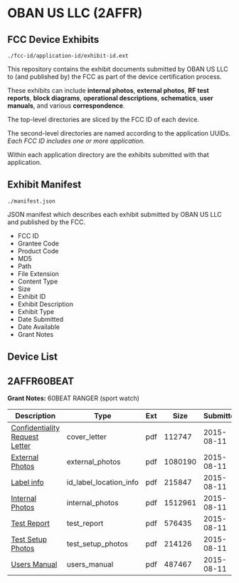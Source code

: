 # OBAN US LLC (2AFFR)
## FCC Device Exhibits

```
./fcc-id/application-id/exhibit-id.ext
```

This repository contains the exhibit documents submitted by OBAN US LLC to (and published by) the FCC as part of the device certification process.

These exhibits can include **internal photos**, **external photos**, **RF test reports**, **block diagrams**, **operational descriptions**, **schematics**, **user manuals**, and various **correspondence**.

The top-level directories are sliced by the FCC ID of each device.

The second-level directories are named according to the application UUIDs. *Each FCC ID includes one or more application.*

Within each application directory are the exhibits submitted with that application. 

## Exhibit Manifest

```
./manifest.json
```

JSON manifest which describes each exhibit submitted by OBAN US LLC and published by the FCC.

- FCC ID
- Grantee Code
- Product Code
- MD5
- Path
- File Extension
- Content Type
- Size
- Exhibit ID
- Exhibit Description
- Exhibit Type
- Date Submitted
- Date Available
- Grant Notes

## Device List
## 2AFFR60BEAT
**Grant Notes:** 60BEAT RANGER (sport watch)

| Description | Type | Ext | Size | Submitted | Available |
| ----------- | ---- | --- | ---- | --------- | --------- |
| [Confidentiality Request Letter](2AFFR60BEAT/36a344e54f424ca52d6506604978e832/2711572.pdf) | cover_letter | pdf | 112747 | 2015-08-11 | 2015-08-11 |
| [External Photos](2AFFR60BEAT/36a344e54f424ca52d6506604978e832/2711573.pdf) | external_photos | pdf | 1080190 | 2015-08-11 | 2015-08-11 |
| [Label info](2AFFR60BEAT/36a344e54f424ca52d6506604978e832/2711575.pdf) | id_label_location_info | pdf | 215847 | 2015-08-11 | 2015-08-11 |
| [Internal Photos](2AFFR60BEAT/36a344e54f424ca52d6506604978e832/2711574.pdf) | internal_photos | pdf | 1512961 | 2015-08-11 | 2015-08-11 |
| [Test Report](2AFFR60BEAT/36a344e54f424ca52d6506604978e832/2711577.pdf) | test_report | pdf | 576435 | 2015-08-11 | 2015-08-11 |
| [Test Setup Photos](2AFFR60BEAT/36a344e54f424ca52d6506604978e832/2711576.pdf) | test_setup_photos | pdf | 214126 | 2015-08-11 | 2015-08-11 |
| [Users Manual](2AFFR60BEAT/36a344e54f424ca52d6506604978e832/2711578.pdf) | users_manual | pdf | 487467 | 2015-08-11 | 2015-08-11 |

